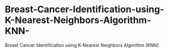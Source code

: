 # Breast-Cancer-Identification-using-K-Nearest-Neighbors-Algorithm-KNN-
Breast Cancer Identification using K-Nearest Neighbors Algorithm (KNN) 
